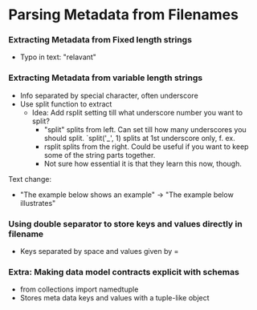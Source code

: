 # Parsing Metadata from Filenames

### Extracting Metadata from Fixed length strings
- Typo in text: "relavant"

### Extracting Metadata from variable length strings
- Info separated by special character, often underscore
- Use split function to extract
    - Idea: Add rsplit setting till what underscore number you want to split?
        - "split" splits from left. Can set till how many underscores you should split. `split('_', 1) splits at 1st underscore only, f. ex.
        - rsplit splits from the right. Could be useful if you want to keep some of the string parts together.
        - Not sure how essential it is that they learn this now, though.

Text change:
- "The example below shows an example" &rarr; "The example below illustrates"

### Using double separator to store keys and values directly in filename

- Keys separated by space and values given by =

### Extra: Making data model contracts explicit with schemas

- from collections import namedtuple
- Stores meta data keys and values with a tuple-like object